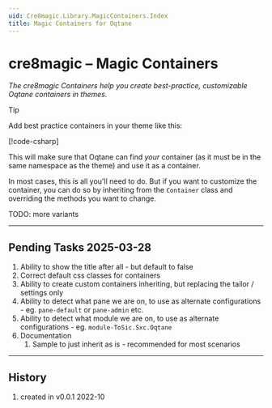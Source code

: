 ```yaml
---
uid: Cre8magic.Library.MagicContainers.Index
title: Magic Containers for Oqtane
---
```


# cre8magic – Magic Containers

_The cre8magic Containers help you create best-practice, customizable Oqtane containers in themes._

> [!TIP]
> Add best practice containers in your theme like this:
>
> [!code-csharp[](../../../../ToSic.Theme.Cre8magic.StandaloneDemos/Client/Containers/Container.razor)]
>
> This will make sure that Oqtane can find _your_ container
> (as it must be in the same namespace as the theme) and use it as a container.

In most cases, this is all you'll need to do.
But if you want to customize the container, you can do so by inheriting from the `Container` class and overriding the methods you want to change.

TODO: more variants


---

## Pending Tasks 2025-03-28

1. Ability to show the title after all - but default to false
1. Correct default css classes for containers
1. Ability to create custom containers inheriting, but replacing the tailor / settings only
1. Ability to detect what pane we are on, to use as alternate configurations - eg. `pane-default` or `pane-admin` etc.
1. Ability to detect what module we are on, to use as alternate configurations - eg. `module-ToSic.Sxc.Oqtane`
1. Documentation
    1. Sample to just inherit as is - recommended for most scenarios

---

## History

1. created in v0.0.1 2022-10
